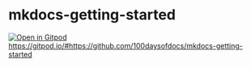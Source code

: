 # mkdocs-getting-started


[![Open in Gitpod](https://gitpod.io/button/open-in-gitpod.svg)](https://gitpod.io/#https://github.com/100daysofdocs/mkdocs-getting-started)
https://gitpod.io/#https://github.com/100daysofdocs/mkdocs-getting-started
